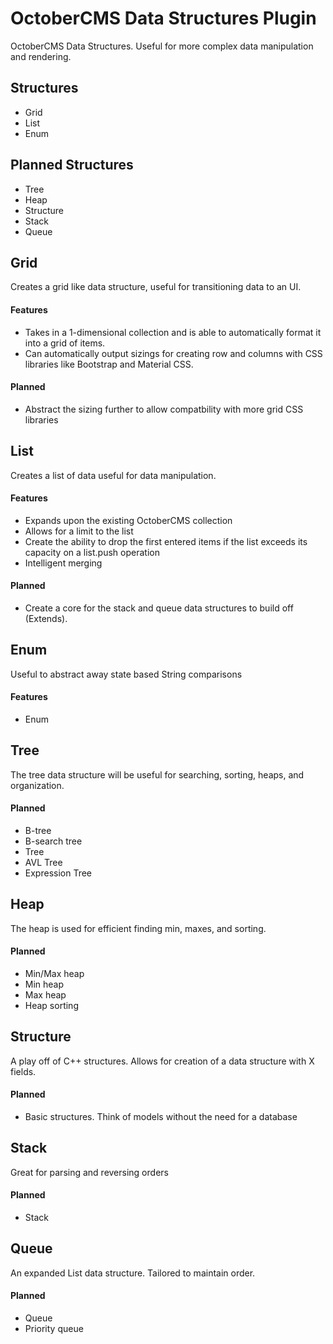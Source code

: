 # OctoberCMS Data Structures Plugin
OctoberCMS Data Structures. Useful for more complex data manipulation and rendering.

## Structures
* Grid
* List
* Enum

## Planned Structures
* Tree
* Heap
* Structure
* Stack
* Queue

## Grid
Creates a grid like data structure, useful for transitioning data to an UI.
#### Features
* Takes in a 1-dimensional collection and is able to automatically format it into a grid of items.
* Can automatically output sizings for creating row and columns with CSS libraries like Bootstrap and Material CSS.

#### Planned
* Abstract the sizing further to allow compatbility with more grid CSS libraries

## List
Creates a list of data useful for data manipulation.
#### Features
* Expands upon the existing OctoberCMS collection
* Allows for a limit to the list
* Create the ability to drop the first entered items if the list exceeds its capacity on a list.push operation
* Intelligent merging

#### Planned
* Create a core for the stack and queue data structures to build off (Extends).

## Enum
Useful to abstract away state based String comparisons
#### Features
* Enum

## Tree
The tree data structure will be useful for searching, sorting, heaps, and organization.
#### Planned
* B-tree
* B-search tree
* Tree
* AVL Tree
* Expression Tree

## Heap
The heap is used for efficient  finding min, maxes, and sorting.
#### Planned
* Min/Max heap
* Min heap
* Max heap
* Heap sorting

## Structure
A play off of C++ structures. Allows for creation of a data structure with X fields.
#### Planned
* Basic structures. Think of models without the need for a database

## Stack
Great for parsing and reversing orders
#### Planned
* Stack

## Queue
An expanded List data structure. Tailored to maintain order.
#### Planned
* Queue
* Priority queue
